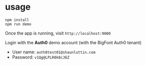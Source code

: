 # usage

```
npm install
npm run demo
```

Once the app is running, visit `http://localhost:9000`

Login with the **Auth0** demo account (with the BigFont Auth0 tenant)

* User name: `auth0test01@shaunluttin.com`
* Password: `v1Qg@LPLR0k0cJ6Z`

